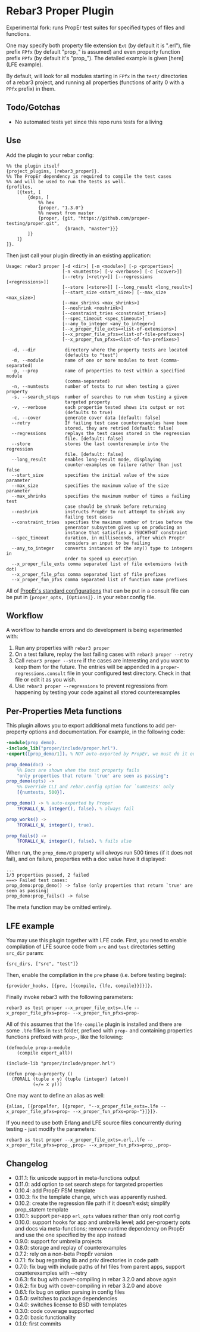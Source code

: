 Rebar3 Proper Plugin
=====

Experimental fork: runs PropEr test suites for specified types of files and functions.

One may specify both property file extension `Ext` (by default it is ".erl"),
file prefix `FPfx` (by default "prop\_" is assumed) and even property function prefix
`PPfx` (by default it's "prop\_"). The detailed example is given [here](LFE example).

By default, will look for all modules starting in `FPfx` in the `test/`
directories of a rebar3 project, and running all properties (functions of arity
0 with a `PPfx` prefix) in them.

Todo/Gotchas
----

- No automated tests yet since this repo runs tests for a living

Use
---

Add the plugin to your rebar config:

    %% the plugin itself
    {project_plugins, [rebar3_proper]}.
    %% The PropEr dependency is required to compile the test cases
    %% and will be used to run the tests as well.
    {profiles,
        [{test, [
            {deps, [
                %% hex
                {proper, "1.3.0"}
                %% newest from master
                {proper, {git, "https://github.com/proper-testing/proper.git",
                          {branch, "master"}}}
            ]}
        ]}
    ]}.

Then just call your plugin directly in an existing application:

    Usage: rebar3 proper [-d <dir>] [-m <module>] [-p <properties>]
                         [-n <numtests>] [-v <verbose>] [-c [<cover>]]
                         [--retry [<retry>]] [--regressions [<regressions>]]
                         [--store [<store>]] [--long_result <long_result>]
                         [--start_size <start_size>] [--max_size <max_size>]
                         [--max_shrinks <max_shrinks>]
                         [--noshrink <noshrink>]
                         [--constraint_tries <constraint_tries>]
                         [--spec_timeout <spec_timeout>]
                         [--any_to_integer <any_to_integer>]
                         [--x_proper_file_exts=<list-of-extensions>]
                         [--x_proper_file_pfxs=<list-of-file-prefixes>]
                         [--x_proper_fun_pfxs=<list-of-fun-prefixes>]

      -d, --dir           directory where the property tests are located
                          (defaults to "test")
      -m, --module        name of one or more modules to test (comma-separated)
      -p, --prop          name of properties to test within a specified module
                          (comma-separated)
      -n, --numtests      number of tests to run when testing a given property
      -s, --search_steps  number of searches to run when testing a given
                          targeted property
      -v, --verbose       each propertie tested shows its output or not
                          (defaults to true)
      -c, --cover         generate cover data [default: false]
      --retry             If failing test case counterexamples have been
                          stored, they are retried [default: false]
      --regressions       replays the test cases stored in the regression
                          file. [default: false]
      --store             stores the last counterexample into the regression
                          file. [default: false]
      --long_result       enables long-result mode, displaying
                          counter-examples on failure rather than just false
      --start_size        specifies the initial value of the size parameter
      --max_size          specifies the maximum value of the size parameter
      --max_shrinks       specifies the maximum number of times a failing test
                          case should be shrunk before returning
      --noshrink          instructs PropEr to not attempt to shrink any
                          failing test cases
      --constraint_tries  specifies the maximum number of tries before the
                          generator subsystem gives up on producing an
                          instance that satisfies a ?SUCHTHAT constraint
      --spec_timeout      duration, in milliseconds, after which PropEr
                          considers an input to be failing
      --any_to_integer    converts instances of the any() type to integers in
                          order to speed up execution
      --x_proper_file_exts comma separated list of file extensions (with dot)
      --x_proper_file_pfxs comma separated list of file prefixes
      --x_proper_fun_pfxs comma separated list of function name prefixes


All of [PropEr's standard configurations](http://proper.softlab.ntua.gr/doc/proper.html#Options)
that can be put in a consult file can be put in `{proper_opts, [Options]}.` in your rebar.config file.

Workflow
---

A workflow to handle errors and do development is being experimented with:

1. Run any properties with `rebar3 proper`
2. On a test failure, replay the last failing cases with `rebar3 proper --retry`
3. Call `rebar3 proper --store` if the cases are interesting and you want to keep them for the future. The entries will be appended in a `proper-regressions.consult` file in your configured test directory. Check in that file or edit it as you wish.
4. Use `rebar3 proper --regressions` to prevent regressions from happening by testing your code against all stored counterexamples

Per-Properties Meta functions
---

This plugin allows you to export additional meta functions to add per-property options and documentation. For example, in the following code:

```erlang
-module(prop_demo).
-include_lib("proper/include/proper.hrl").
-export([prop_demo/1]). % NOT auto-exported by PropEr, we must do it ourselves

prop_demo(doc) ->
    %% Docs are shown when the test property fails
    "only properties that return `true' are seen as passing";
prop_demo(opts) ->
    %% Override CLI and rebar.config option for `numtests' only
    [{numtests, 500}].

prop_demo() -> % auto-exported by Proper
    ?FORALL(_N, integer(), false). % always fail

prop_works() ->
    ?FORALL(_N, integer(), true).

prop_fails() ->
    ?FORALL(_N, integer(), false). % fails also
```

When run, the `prop_demo/0` property will _always_ run 500 times (if it does not fail), and on failure, properties with a doc value have it displayed:

```
...
1/3 properties passed, 2 failed
===> Failed test cases:
prop_demo:prop_demo() -> false (only properties that return `true' are seen as passing)
prop_demo:prop_fails() -> false
```

The meta function may be omitted entirely.

LFE example
---

You may use this plugin together with LFE code. First, you need to enable compilation of LFE source code from `src` and `test` directories
setting `src_dir` param:

    {src_dirs, ["src", "test"]}

Then, enable the compilation in the `pre` phase (i.e. before testing begins):

    {provider_hooks, [{pre, [{compile, {lfe, compile}}]}]}.

Finally invoke rebar3 with the following parameters:

    rebar3 as test proper --x_proper_file_exts=.lfe --x_proper_file_pfxs=prop- --x_proper_fun_pfxs=prop-

All of this assumes that the `lfe-compile` plugin is installed and there are some `.lfe` filles in `test`
folder, prefixed with `prop-` and containing properties functions prefixed with `prop-`, like the following:

    (defmodule prop-a-module
        (compile export_all))

    (include-lib "proper/include/proper.hrl")

    (defun prop-a-property ()
      (FORALL (tuple x y) (tuple (integer) (atom))
              (=/= x y)))

One may want to define an alias as well:

    {alias, [{propelfer, [{proper, "--x_proper_file_exts=.lfe --x_proper_file_pfxs=prop- --x_proper_fun_pfxs=prop-"}]}]}.

If you need to use both Erlang and LFE source files concurrently during testing - just modify the parameters:

    rebar3 as test proper --x_proper_file_exts=.erl,.lfe --x_proper_file_pfxs=prop_,prop- --x_proper_fun_pfxs=prop_,prop-

Changelog
----

- 0.11.1: fix unicode support in meta-functions output
- 0.11.0: add option to set search steps for targeted properties
- 0.10.4: add PropEr FSM template
- 0.10.3: fix the template change, which was apparently rushed.
- 0.10.2: create the regression file path if it doesn't exist; simplify prop_statem template
- 0.10.1: support per-app `erl_opts` values rather than only root config
- 0.10.0: support hooks for app and umbrella level; add per-property opts and docs via meta-functions; remove runtime dependency on PropEr and use the one specified by the app instead
- 0.9.0: support for umbrella projects
- 0.8.0: storage and replay of counterexamples
- 0.7.2: rely on a non-beta PropEr version
- 0.7.1: fix bug regarding lib and priv directories in code path
- 0.7.0: fix bug with include paths of hrl files from parent apps, support counterexamples with --retry
- 0.6.3: fix bug with cover-compiling in rebar 3.2.0 and above again
- 0.6.2: fix bug with cover-compiling in rebar 3.2.0 and above
- 0.6.1: fix bug on option parsing in config files
- 0.5.0: switches to package dependencies
- 0.4.0: switches license to BSD with templates
- 0.3.0: code coverage supported
- 0.2.0: basic functionality
- 0.1.0: first commits
